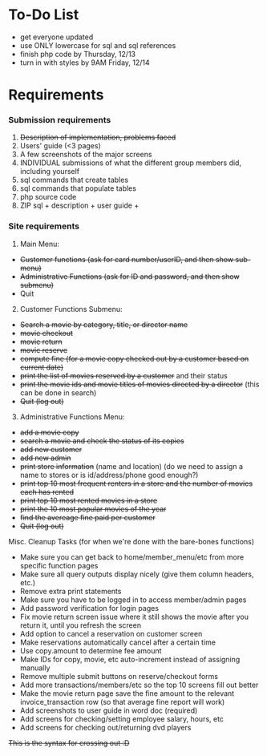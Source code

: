 # To-Do List
+ get everyone updated
+ use ONLY lowercase for sql and sql references
+ finish php code by Thursday, 12/13
+ turn in with styles by 9AM Friday, 12/14

# Requirements
### Submission requirements
1. ~~Description of implementation, problems faced~~
2. Users' guide (<3 pages)
6. A few screenshots of the major screens
7. INDIVIDUAL submissions of what the different group members did, including yourself
3. sql commands that create tables
4. sql commands that populate tables
5. php source code
8. ZIP sql + description + user guide + 


### Site requirements
1. Main Menu:
- ~~Customer functions (ask for card number/userID, and then show sub-menu)~~
- ~~Administrative Functions (ask for ID and password, and then show submenu)~~
- Quit
2. Customer Functions Submenu:
- ~~Search a movie by category, title, or director name~~ 
- ~~movie checkout~~
- ~~movie return~~
- ~~movie reserve~~
- ~~compute fine (for a movie copy checked out by a customer based on current date)~~
- ~~print the list of movies reserved by a customer~~ and their status
- ~~print the movie ids and movie titles of movies directed by a director~~ (this can be done in search)
- ~~Quit (log out)~~
3. Administrative Functions Menu: 
- ~~add a movie copy~~
- ~~search a movie and check the status of its copies~~
- ~~add new customer~~
- ~~add new admin~~
- ~~print store information~~ (name and location) (do we need to assign a name to stores or is id/address/phone good enough?)
- ~~print top 10 most frequent renters in a store and the number of movies each has rented~~
- ~~print top 10 most rented movies in a store~~
- ~~print the 10 most popular movies of the year~~
- ~~find the avereage fine paid per customer~~
- ~~Quit (log out)~~


Misc. Cleanup Tasks (for when we're done with the bare-bones functions)
- Make sure you can get back to home/member_menu/etc from more specific function pages
- Make sure all query outputs display nicely (give them column headers, etc.)
- Remove extra print statements
- Make sure you have to be logged in to access member/admin pages
- Add password verification for login pages
- Fix movie return screen issue where it still shows the movie after you return it, until you refresh the screen
- Add option to cancel a reservation on customer screen
- Make reservations automatically cancel after a certain time
- Use copy.amount to determine fee amount
- Make IDs for copy, movie, etc auto-increment instead of assigning manually
- Remove multiple submit buttons on reserve/checkout forms
- Add more transactions/members/etc so the top 10 screens fill out better
- Make the movie return page save the fine amount to the relevant invoice_transaction row (so that average fine report will work)
- Add screenshots to user guide in word doc (required)
- Add screens for checking/setting employee salary, hours, etc
- Add screens for checking out/returning dvd players

~~This is the syntax for crossing out :D~~
